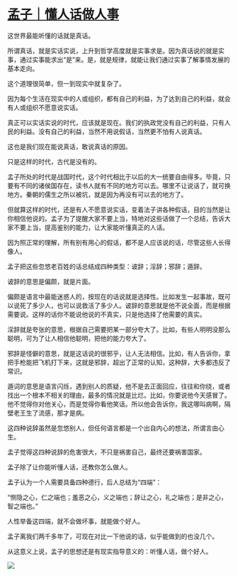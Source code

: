 # [孟子｜懂人话做人事](https://github.com/myogg/Gitblog/issues/2)

这世界最能听懂的话就是真话。

所谓真话，就是实话实说，上升到哲学高度就是实事求是。因为真话说的就是实事，通过实事能求出“是”来。是，就是规律，就能让我们通过实事了解事情发展的基本走向。

这个道理很简单，但一到现实中就复杂了。

因为每个生活在现实中的人或组织，都有自己的利益，为了达到自己的利益，就会有人或组织不愿意说实话。

真正可以实话实说的时代，应该就是现在。我们的执政党没有自己的利益，只有人民的利益。没有自己的利益，当然不用说假话，当然更不怕有人说真话。

这也是我们现在能说真话，敢说真话的原因。


只是这样的时代，古代是没有的。

孟子所处的时代是战国时代，这个时代相比于以后的大一统要自由得多。毕竟，只要有不同的诸侯国存在，读书人就有不同的地方可以去。哪里不让说话了，就可换地方。秦朝的儒生之所以被坑，就是因为再没有可以去的地方了。

但就算这样的时代，还是有人不愿意说实话，变着法子讲各种假话，目的当然是让你相信他说的。孟子为了提醒大家不要上当，特地对这些话做了一个总结，告诉大家不要上当，提高鉴别的能力，让大家能听懂真正的人话。

因为照正常的理解，所有别有用心的假话，都不是人应该说的话，尽管这些人长得像人。

孟子把这些忽悠老百姓的话总结成四种类型：诐辞；淫辞；邪辞；遁辞。

诐辞的意思是偏颇，就是片面。

偏颇是语言中最能迷惑人的，按现在的话说就是选择性。比如发生一起事故，既可以说死了多少人，也可以说救活了多少人。诐辞的意思就是他不说全面，而是根据需要说。这样的话你不能说他说的不真实，只是他选择了他需要的真实。


淫辞就是夸张的意思，根据自己需要把某一部分夸大了。比如，有些人明明没那么聪明，可为了让人相信他聪明，把他的能力夸大了。

邪辞是怪僻的意思，就是这话说的很邪乎，让人无法相信。比如，有人告诉你，拿把手枪能把飞机打下来，这就是邪辞，超出了正常的认知，这种辞，大多都违反了常识。

遁词的意思是语言闪烁，遇到别人的质疑，他不是去正面回应，往往和你绕，或者找出一个根本不相关的理由，最多的情况就是比烂。比如，你要说他今天感冒了。他不觉得你对他关心，而是觉得你看他笑话。所以他会告诉你，我这哪叫病啊，隔壁老王生了流感，那才是病。

这四种说辞虽然是忽悠别人，但任何语言都是一个出自内心的想法，所谓言由心生。

孟子觉得这四种说辞的危害很大，不只是祸害自己，最终还要祸害国家。

孟子除了让你能听懂人话，还教你怎么做人。

孟子认为一个人需要具备四种德行，后人总结为“四端”：

“恻隐之心，仁之端也；羞恶之心，义之端也；辞让之心，礼之端也；是非之心，智之端也。”

人性举备这四端，就不会做坏事，就能做个好人。

孟子离我们两千多年了，可现在对比一下他说的话，似乎能做到的也没几个。

从这意义上说，孟子的思想还是有现实指导意义的：听懂人话，做个好人。

![](https://pic.superbed.cc/item/678c7482fa9f77b4dc6be17f.jpg)
